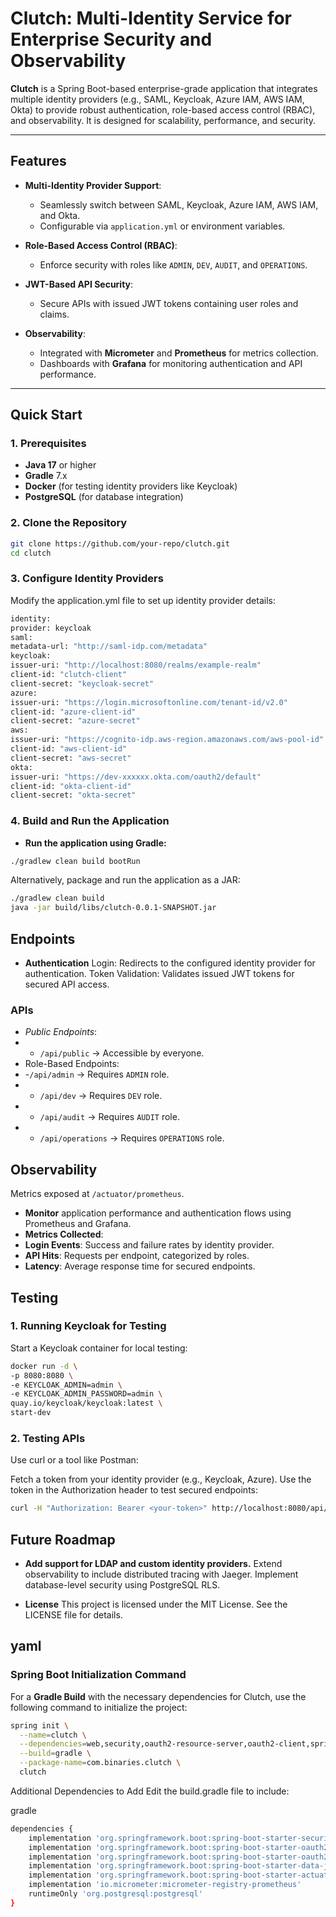 # **Clutch: Multi-Identity Service for Enterprise Security and Observability**

**Clutch** is a Spring Boot-based enterprise-grade application that integrates multiple identity providers (e.g., SAML, Keycloak, Azure IAM, AWS IAM, Okta) to provide robust authentication, role-based access control (RBAC), and observability. It is designed for scalability, performance, and security.

---

## **Features**
- **Multi-Identity Provider Support**:
    - Seamlessly switch between SAML, Keycloak, Azure IAM, AWS IAM, and Okta.
    - Configurable via `application.yml` or environment variables.

- **Role-Based Access Control (RBAC)**:
    - Enforce security with roles like `ADMIN`, `DEV`, `AUDIT`, and `OPERATIONS`.

- **JWT-Based API Security**:
    - Secure APIs with issued JWT tokens containing user roles and claims.

- **Observability**:
    - Integrated with **Micrometer** and **Prometheus** for metrics collection.
    - Dashboards with **Grafana** for monitoring authentication and API performance.

---

## **Quick Start**

### **1. Prerequisites**
- **Java 17** or higher
- **Gradle** 7.x
- **Docker** (for testing identity providers like Keycloak)
- **PostgreSQL** (for database integration)

### **2. Clone the Repository**
```bash
git clone https://github.com/your-repo/clutch.git
cd clutch
```

### **3. Configure Identity Providers**
   Modify the application.yml file to set up identity provider details:
```bash
identity:
provider: keycloak
saml:
metadata-url: "http://saml-idp.com/metadata"
keycloak:
issuer-uri: "http://localhost:8080/realms/example-realm"
client-id: "clutch-client"
client-secret: "keycloak-secret"
azure:
issuer-uri: "https://login.microsoftonline.com/tenant-id/v2.0"
client-id: "azure-client-id"
client-secret: "azure-secret"
aws:
issuer-uri: "https://cognito-idp.aws-region.amazonaws.com/aws-pool-id"
client-id: "aws-client-id"
client-secret: "aws-secret"
okta:
issuer-uri: "https://dev-xxxxxx.okta.com/oauth2/default"
client-id: "okta-client-id"
client-secret: "okta-secret"
```
### **4. Build and Run the Application**
   - **Run the application using Gradle:**

```bash
./gradlew clean build bootRun
```
Alternatively, package and run the application as a JAR:

```bash
./gradlew clean build
java -jar build/libs/clutch-0.0.1-SNAPSHOT.jar
```
## **Endpoints**
- **Authentication**
Login: Redirects to the configured identity provider for authentication.
Token Validation: Validates issued JWT tokens for secured API access.
### **APIs**
- *Public Endpoints*:
- - `/api/public` → Accessible by everyone.
- Role-Based Endpoints:
- -`/api/admin` → Requires `ADMIN` role.
- - `/api/dev` → Requires `DEV` role.
- - `/api/audit` → Requires `AUDIT` role.
- - `/api/operations` → Requires `OPERATIONS` role.

## **Observability**
Metrics exposed at `/actuator/prometheus`.
- **Monitor** application performance and authentication flows using Prometheus and Grafana.
- **Metrics Collected**:
- **Login Events**: Success and failure rates by identity provider.
- **API Hits**: Requests per endpoint, categorized by roles.
- **Latency**: Average response time for secured endpoints.

## **Testing**
### **1. Running Keycloak for Testing**
   Start a Keycloak container for local testing:

```bash
docker run -d \
-p 8080:8080 \
-e KEYCLOAK_ADMIN=admin \
-e KEYCLOAK_ADMIN_PASSWORD=admin \
quay.io/keycloak/keycloak:latest \
start-dev
```

### **2. Testing APIs**
   Use curl or a tool like Postman:

Fetch a token from your identity provider (e.g., Keycloak, Azure).
Use the token in the Authorization header to test secured endpoints:
```bash
curl -H "Authorization: Bearer <your-token>" http://localhost:8080/api/admin
```
## **Future Roadmap**
- **Add support for LDAP and custom identity providers.**
Extend observability to include distributed tracing with Jaeger.
Implement database-level security using PostgreSQL RLS.

- **License**
This project is licensed under the MIT License. See the LICENSE file for details.

yaml
---

### **Spring Boot Initialization Command**

For a **Gradle Build** with the necessary dependencies for Clutch, use the following command to initialize the project:

```bash
spring init \
  --name=clutch \
  --dependencies=web,security,oauth2-resource-server,oauth2-client,spring-data-jpa,postgresql,actuator \
  --build=gradle \
  --package-name=com.binaries.clutch \
  clutch
```
Additional Dependencies to Add
Edit the build.gradle file to include:

gradle
```bash
dependencies {
    implementation 'org.springframework.boot:spring-boot-starter-security'
    implementation 'org.springframework.boot:spring-boot-starter-oauth2-client'
    implementation 'org.springframework.boot:spring-boot-starter-oauth2-resource-server'
    implementation 'org.springframework.boot:spring-boot-starter-data-jpa'
    implementation 'org.springframework.boot:spring-boot-starter-actuator'
    implementation 'io.micrometer:micrometer-registry-prometheus'
    runtimeOnly 'org.postgresql:postgresql'
}
```